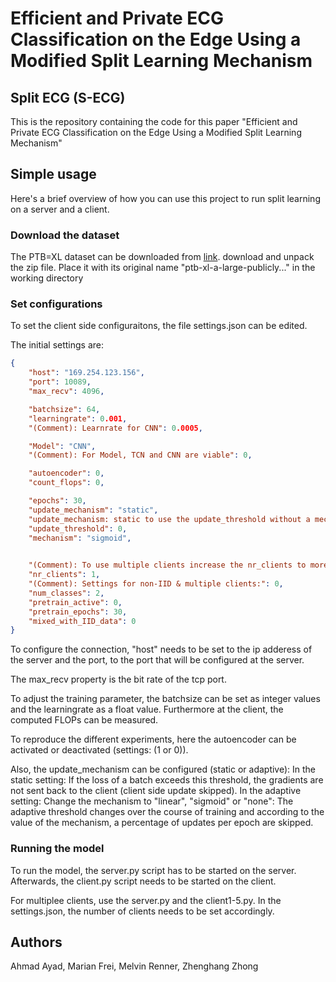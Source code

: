 # Efficient and Private ECG Classification on the Edge Using a Modified Split Learning Mechanism
## Split ECG (S-ECG)
This is the repository containing the code for this paper "Efficient and Private ECG Classification on the Edge Using a Modified Split Learning Mechanism"


## Simple usage

Here's a brief overview of how you can use this project to run split learning on a server and a client.

### Download the dataset
The PTB=XL dataset can be downloaded from 
[link](https://physionet.org/content/ptb-xl/1.0.3/). download and unpack the zip file. Place it with its original name "ptb-xl-a-large-publicly..." in the working directory

### Set configurations

To set the client side configuraitons, the file settings.json can be edited.  

The initial settings are:

```json
{
    "host": "169.254.123.156",
    "port": 10089,
    "max_recv": 4096,

    "batchsize": 64,
    "learningrate": 0.001, 
    "(Comment): Learnrate for CNN": 0.0005,

    "Model": "CNN",
    "(Comment): For Model, TCN and CNN are viable": 0,

    "autoencoder": 0,
    "count_flops": 0,

    "epochs": 30,
    "update_mechanism": "static",
    "update_mechanism: static to use the update_threshold without a mechanism": 0,
    "update_threshold": 0,
    "mechanism": "sigmoid",

    
    "(Comment): To use multiple clients increase the nr_clients to more than 1": 0,
    "nr_clients": 1,
    "(Comment): Settings for non-IID & multiple clients:": 0,
    "num_classes": 2,
    "pretrain_active": 0,
    "pretrain_epochs": 30,
    "mixed_with_IID_data": 0
}

```
To configure the connection, "host" needs to be set to the ip adderess of the server and the port, to the port that will be configured at the server.

The max_recv property is the bit rate of the tcp port.


To adjust the training parameter, the batchsize can be set as integer values and the learningrate as a float value.
Furthermore at the client, the computed FLOPs can be measured.

To reproduce the different experiments, here the autoencoder can be activated or deactivated (settings: (1 or 0)).


Also, the update_mechanism can be configured (static or adaptive):
In the static setting: 
If the loss of a batch exceeds this threshold, the gradients are not sent back to the client (client side update skipped).
In the adaptive setting:
Change the mechanism to "linear", "sigmoid" or "none":
The adaptive threshold changes over the course of training and according to the value of the mechanism, a percentage of updates per epoch are skipped.

### Running the model

To run the model, the server.py script has to be started on the server. Afterwards, the client.py script needs to be started on the client.

For multiplee clients, use the server.py and the client1-5.py.
In the settings.json, the number of clients needs to be set accordingly.




## Authors
Ahmad Ayad, Marian Frei, Melvin Renner, Zhenghang Zhong
